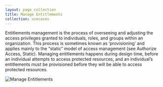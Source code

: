 ```yaml
---
layout: page_collection
title: Manage Entitlements
collection: usecases
---
```

Entitlements management is the process of overseeing and adjusting the access privileges granted to individuals, roles, and groups within an organization. This process is sometimes known as ‘provisioning’ and applies mainly to the “static” model of access management (see Authorize Access, Static).
Managing entitlements happens during design time, before an individual attempts to access protected resources, and an individual’s entitlements must be provisioned before they will be able to access protected resources.

![Manage Entitlements](../../img/Entitlements.png)
